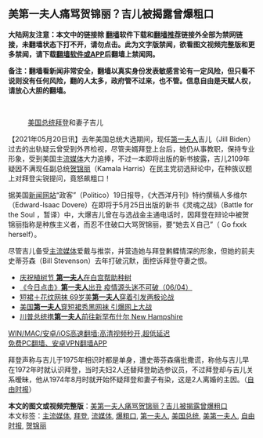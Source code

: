  <h2>美第一夫人痛骂贺锦丽？吉儿被揭露曾爆粗口</h2> <p class="notice"><b>大陆网友注意：本文中的链接除 <a href="https://github.com/bannedbook/fanqiang" >翻墙</a>软件下载和<a href="https://github.com/killgcd/justmysocks/blob/master/README.md">翻墙推荐</a>链接外全部为禁网链接，未翻墙状态下打不开，请勿点击。此为文字版禁闻，欲看图文视频完整版和更多禁闻，请下载<a href="https://github.com/bannedbook/fanqiang">翻墙软件或APP</a>后翻墙上禁闻网。</p><p>备注：翻墙看新闻非常安全，翻墙以真实身份发表敏感言论有一定风险，但只看不说则没有任何风险，翻的人太多，政府管不过来，也不管。信息自由是天赋人权，请放心大胆的翻墙。</b></p>  <div class="entry"> <br /> <figure><a href="https://i1.wp.com/upload-images-bucket-v64rleca837do.s3.eu-west-1.amazonaws.com/wp-content/uploads/2021/05/20133735/6ff264fdgy1gpzl79qt4tj20sg0iz75k.jpeg?fit=1024%2C683&#038;ssl=1" data-caption="美国总统拜登和妻子吉儿"></a><figcaption class="wp-caption-text"><a href="https://www.bannedbook.org/bnews/tag/%e7%be%8e%e5%9b%bd%e6%80%bb%e7%bb%9f/" class="st_tag internal_tag" rel="tag" title="标签 美国总统 下的日志">美国总统</a><a href="https://www.bannedbook.org/bnews/tag/%e6%8b%9c%e7%99%bb/" class="st_tag internal_tag" rel="tag" title="标签 拜登 下的日志">拜登</a>和妻子吉儿</figcaption></figure> <p>【2021年05月20日讯】去年美国总统大选期间，现任<a href="https://www.bannedbook.org/bnews/tag/%e7%ac%ac%e4%b8%80%e5%a4%ab%e4%ba%ba/" class="st_tag internal_tag" rel="tag" title="标签 第一夫人 下的日志">第一夫人</a>吉儿（Jill Biden）过去的出轨疑云曾受到外界检视，尽管夫婿拜登上台后，她仍从事教职，保持专业形象，受到美国主<a href="https://www.bannedbook.org/bnews/tag/%E6%B5%81%E5%AA%92%E4%BD%93/" class="st_tag internal_tag" rel="tag" title="标签 流媒体 下的日志">流媒体</a>大力追捧，不过一本即将出版的新书披露，吉儿2109年疑因不满现任副总统<a href="https://www.bannedbook.org/bnews/tag/%E8%B4%BA%E9%94%A6%E4%B8%BD/" class="st_tag internal_tag" rel="tag" title="标签 贺锦丽 下的日志">贺锦丽</a>（Kamala Harris）在民主党初选辩论中，在种族议题上对拜登尖锐提问，竟怒飙粗口！</p> <p>据美国<span class='wp_keywordlink_affiliate'><a href="https://www.bannedbook.org/" title="新闻网站">新闻网站</a></span>“政客”（Politico）19日报导，《大西洋月刊》特约撰稿人多维尔（Edward-Isaac Dovere）在即将于5月25日出版的新书《灵魂之战》（Battle for the Soul ，暂译）中，大爆吉儿曾在与选战金主通电话时，因拜登在辩论中被贺锦丽指称是种族主义者，而忍不住破口大骂贺锦丽，要“她去Ｘ自己”（ Go fxxk herself）。</p>  <p>尽管吉儿备受<a href="https://www.bannedbook.org/bnews/tag/%e4%b8%bb%e6%b5%81%e5%aa%92%e4%bd%93/" class="st_tag internal_tag" rel="tag" title="标签 主流媒体 下的日志">主流媒体</a>爱戴与推崇，并营造她与拜登鹣鲽情深的形象，但她的前夫史蒂芬森（Bill Stevenson）去年打破沉默，面控诉拜登夺妻之恨。</p> <ul class='op-related-articles' title='相关阅读'> <li><a href='https://www.bannedbook.org/bnews/worldnews/usa/20210501/1537311.html' target='_blank'>庆祝植树节 <b>第一夫人</b>在白宫帮助种树</a></li> <li><a href='https://www.bannedbook.org/bnews/bannedvideo/20210409/1522648.html' target='_blank'>《今日点击》<b>第一夫人</b>出丑 疫情源头迷不可破（06/04）</a></li> <li><a href='https://www.bannedbook.org/bnews/worldnews/20210406/1520893.html' target='_blank'>短裙＋花纹网袜 69岁美<b>第一夫人</b>穿着引发两极论战</a></li> <li><a href='https://www.bannedbook.org/bnews/cnnews/20210406/1520694.html' target='_blank'>美国<b>第一夫人</b>穿短裙秀黑网袜 引爆网上大战</a></li> <li><a href='https://www.bannedbook.org/bnews/bannedvideo/20210404/1519113.html' target='_blank'>川普总统携<b>第一夫人</b>前往新罕布什尔 New Hampshire</a></li> </ul> <p class="texttj"> <a href="https://github.com/bannedbook/fanqiang/wiki/V2ray%E6%9C%BA%E5%9C%BA" target="_blank">WIN/MAC/安卓/iOS高速翻墙:高清视频秒开,超低延迟</a><br/> <a href="https://github.com/bannedbook/fanqiang/wiki/%E7%A6%81%E9%97%BB%E7%BD%91%E5%AE%89%E5%8D%93%E7%BF%BB%E5%A2%99%E6%96%B0%E9%97%BBAPP" target="_blank">免费PC翻墙、安卓VPN翻墙APP</a></p> <p>拜登声称与吉儿于1975年相识时都是单身，遭史蒂芬森痛批撒谎，称他与吉儿早在1972年时就认识拜登，当时夫妇2人还替拜登助选参议员，不过拜登却与吉儿关系暧昧，他从1974年8月时就开始怀疑拜登和妻子有染，这是2人离婚的主因。（<a href="https://www.bannedbook.org/bnews/tag/%e8%87%aa%e7%94%b1%e6%97%b6%e6%8a%a5/" class="st_tag internal_tag" rel="tag" title="标签 自由时报 下的日志">自由时报</a>）</p><a name='sharetosocial'></a>       <div><b>本文的图文或视频完整版</b>：<a href='https://www.bannedbook.org/bnews/comments/20210520/1550506.html'>美第一夫人痛骂贺锦丽？吉儿被揭露曾爆粗口</a></div>  </div><!--END ENTRY--> <div class="postfooter"> <div>本文标签：<a href="https://www.bannedbook.org/bnews/tag/%e4%b8%bb%e6%b5%81%e5%aa%92%e4%bd%93/" rel="tag">主流媒体</a>, <a href="https://www.bannedbook.org/bnews/tag/%e6%8b%9c%e7%99%bb/" rel="tag">拜登</a>, <a href="https://www.bannedbook.org/bnews/tag/%E6%B5%81%E5%AA%92%E4%BD%93/" rel="tag">流媒体</a>, <a href="https://www.bannedbook.org/bnews/tag/%E7%88%86%E7%B2%97%E5%8F%A3/" rel="tag">爆粗口</a>, <a href="https://www.bannedbook.org/bnews/tag/%e7%ac%ac%e4%b8%80%e5%a4%ab%e4%ba%ba/" rel="tag">第一夫人</a>, <a href="https://www.bannedbook.org/bnews/tag/%e7%be%8e%e5%9b%bd%e6%80%bb%e7%bb%9f/" rel="tag">美国总统</a>, <a href="https://www.bannedbook.org/bnews/tag/%E7%BE%8E%E7%AC%AC%E4%B8%80%E5%A4%AB%E4%BA%BA/" rel="tag">美第一夫人</a>, <a href="https://www.bannedbook.org/bnews/tag/%e8%87%aa%e7%94%b1%e6%97%b6%e6%8a%a5/" rel="tag">自由时报</a>, <a href="https://www.bannedbook.org/bnews/tag/%E8%B4%BA%E9%94%A6%E4%B8%BD/" rel="tag">贺锦丽</a></div>  </div><!--END POSTFOOTER--> 